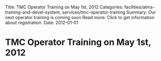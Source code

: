 Title: TMC Operator Training on May 1st, 2012
Categories: facilities/atms-training-and-devel-system, services/tmc-operator-training
Summary: Our next operator training is coming soon
Read more: Click to get information about registration.
Date: 2012-01-01

# TMC Operator Training on May 1st, 2012


